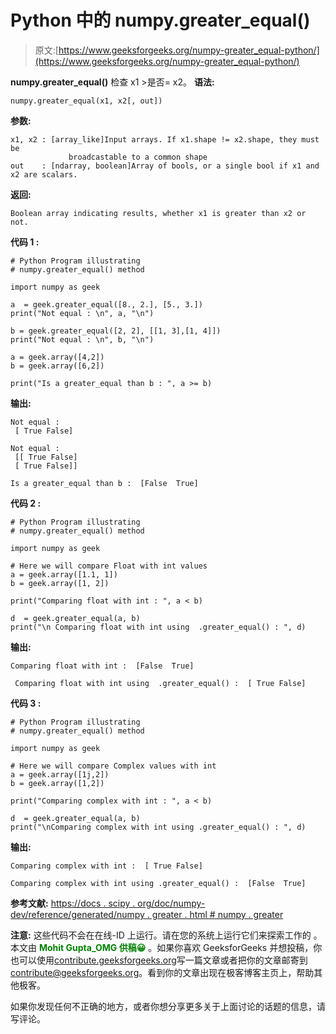 # Python 中的 numpy.greater_equal()

> 原文:[https://www.geeksforgeeks.org/numpy-greater_equal-python/](https://www.geeksforgeeks.org/numpy-greater_equal-python/)

**numpy.greater_equal()** 检查 x1 >是否= x2。
**语法:**

```
numpy.greater_equal(x1, x2[, out])
```

**参数:**

```
x1, x2 : [array_like]Input arrays. If x1.shape != x2.shape, they must be 
             broadcastable to a common shape 
out    : [ndarray, boolean]Array of bools, or a single bool if x1 and x2 are scalars.

```

**返回:**

```
Boolean array indicating results, whether x1 is greater than x2 or not.

```

**代码 1 :**

```
# Python Program illustrating
# numpy.greater_equal() method

import numpy as geek 

a  = geek.greater_equal([8., 2.], [5., 3.])
print("Not equal : \n", a, "\n")

b = geek.greater_equal([2, 2], [[1, 3],[1, 4]])
print("Not equal : \n", b, "\n")

a = geek.array([4,2])
b = geek.array([6,2])

print("Is a greater_equal than b : ", a >= b)
```

**输出:**

```
Not equal : 
 [ True False] 

Not equal : 
 [[ True False]
 [ True False]] 

Is a greater_equal than b :  [False  True]

```

**代码 2 :**

```
# Python Program illustrating
# numpy.greater_equal() method

import numpy as geek 

# Here we will compare Float with int values
a = geek.array([1.1, 1])
b = geek.array([1, 2])

print("Comparing float with int : ", a < b)

d  = geek.greater_equal(a, b)
print("\n Comparing float with int using  .greater_equal() : ", d)
```

**输出:**

```
Comparing float with int :  [False  True]

 Comparing float with int using  .greater_equal() :  [ True False]

```

**代码 3 :**

```
# Python Program illustrating
# numpy.greater_equal() method

import numpy as geek 

# Here we will compare Complex values with int 
a = geek.array([1j,2])
b = geek.array([1,2])

print("Comparing complex with int : ", a < b)

d  = geek.greater_equal(a, b)
print("\nComparing complex with int using .greater_equal() : ", d)
```

**输出:**

```
Comparing complex with int :  [ True False]

Comparing complex with int using .greater_equal() :  [False  True]

```

**参考文献:**
[https://docs . scipy . org/doc/numpy-dev/reference/generated/numpy . greater . html # numpy . greater](https://docs.scipy.org/doc/numpy-dev/reference/generated/numpy.greater.html#numpy.greater)

**注意:**
这些代码不会在在线-ID 上运行。请在您的系统上运行它们来探索工作的
。
本文由 <font color="green">**Mohit Gupta_OMG 供稿😀**</font> 。如果你喜欢 GeeksforGeeks 并想投稿，你也可以使用[contribute.geeksforgeeks.org](http://www.contribute.geeksforgeeks.org)写一篇文章或者把你的文章邮寄到 contribute@geeksforgeeks.org。看到你的文章出现在极客博客主页上，帮助其他极客。

如果你发现任何不正确的地方，或者你想分享更多关于上面讨论的话题的信息，请写评论。